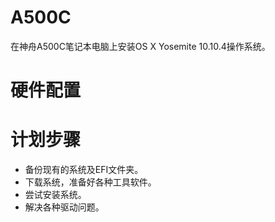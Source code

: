 # A500C
在神舟A500C笔记本电脑上安装OS X Yosemite 10.10.4操作系统。

# 硬件配置

# 计划步骤

- 备份现有的系统及EFI文件夹。
- 下载系统，准备好各种工具软件。
- 尝试安装系统。
- 解决各种驱动问题。
